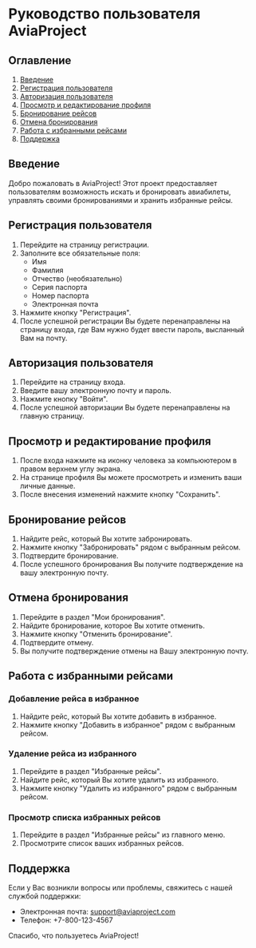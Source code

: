 # Руководство пользователя AviaProject

## Оглавление
1. [Введение](#введение)
2. [Регистрация пользователя](#регистрация-пользователя)
3. [Авторизация пользователя](#авторизация-пользователя)
4. [Просмотр и редактирование профиля](#просмотр-и-редактирование-профиля)
5. [Бронирование рейсов](#бронирование-рейсов)
6. [Отмена бронирования](#отмена-бронирования)
7. [Работа с избранными рейсами](#работа-с-избранными-рейсами)
8. [Поддержка](#поддержка)

## Введение
Добро пожаловать в AviaProject! Этот проект предоставляет пользователям возможность искать и бронировать авиабилеты, управлять своими бронированиями и хранить избранные рейсы. 

## Регистрация пользователя
1. Перейдите на страницу регистрации.
2. Заполните все обязательные поля:
   - Имя
   - Фамилия
   - Отчество (необязательно)
   - Серия паспорта
   - Номер паспорта
   - Электронная почта
3. Нажмите кнопку "Регистрация".
4. После успешной регистрации Вы будете перенаправлены на страницу входа, где Вам нужно будет ввести пароль, высланный Вам на почту.

## Авторизация пользователя
1. Перейдите на страницу входа.
2. Введите вашу электронную почту и пароль.
3. Нажмите кнопку "Войти".
4. После успешной авторизации Вы будете перенаправлены на главную страницу.

## Просмотр и редактирование профиля
1. После входа нажмите на иконку человека за компьюютером в правом верхнем углу экрана.
2. На странице профиля Вы можете просмотреть и изменить ваши личные данные.
3. После внесения изменений нажмите кнопку "Сохранить".

## Бронирование рейсов
1. Найдите рейс, который Вы хотите забронировать.
2. Нажмите кнопку "Забронировать" рядом с выбранным рейсом.
3. Подтвердите бронирование.
4. После успешного бронирования Вы получите подтверждение на вашу электронную почту.

## Отмена бронирования
1. Перейдите в раздел "Мои бронирования".
2. Найдите бронирование, которое Вы хотите отменить.
3. Нажмите кнопку "Отменить бронирование".
4. Подтвердите отмену.
5. Вы получите подтверждение отмены на Вашу электронную почту.

## Работа с избранными рейсами
### Добавление рейса в избранное
1. Найдите рейс, который Вы хотите добавить в избранное.
2. Нажмите кнопку "Добавить в избранное" рядом с выбранным рейсом.

### Удаление рейса из избранного
1. Перейдите в раздел "Избранные рейсы".
2. Найдите рейс, который Вы хотите удалить из избранного.
3. Нажмите кнопку "Удалить из избранного" рядом с выбранным рейсом.

### Просмотр списка избранных рейсов
1. Перейдите в раздел "Избранные рейсы" из главного меню.
2. Просмотрите список ваших избранных рейсов.

## Поддержка
Если у Вас возникли вопросы или проблемы, свяжитесь с нашей службой поддержки:
- Электронная почта: support@aviaproject.com
- Телефон: +7-800-123-4567

Спасибо, что пользуетесь AviaProject!
